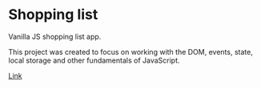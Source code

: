 # Shopping list

Vanilla JS shopping list app.

This project was created to focus on working with the DOM, events, state, local storage and other fundamentals of JavaScript.

<a href="https://dormor1999.github.io/shopping-list/">Link</a>
